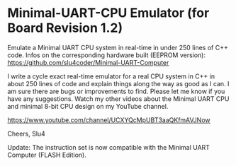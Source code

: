 # Minimal-UART-CPU Emulator (for Board Revision 1.2)
Emulate a Minimal UART CPU system in real-time in under 250 lines of C++ code.
Infos on the corresponding hardware built (EEPROM version): https://github.com/slu4coder/Minimal-UART-Computer

I write a cycle exact real-time emulator for a real CPU system in C++ in about 250 lines of code and explain things along the way as good as I can. I am sure there are bugs or improvements to find. Please let me know if you have any suggestions. Watch my other videos about the Minimal UART CPU and minimal 8-bit CPU design on my YouTube channel.

https://www.youtube.com/channel/UCXYQcMpUBT3aaQKfmAVJNow

Cheers,
Slu4

Update: The instruction set is now compatible with the Minimal UART Computer (FLASH Edition).
